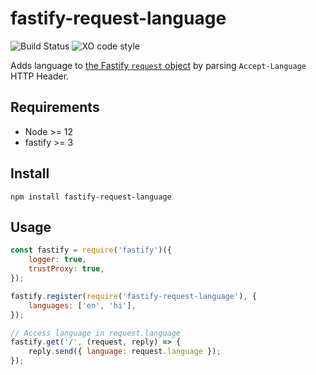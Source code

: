 # fastify-request-language
![Build Status](https://img.shields.io/github/workflow/status/gradeup/fastify-request-language/Continuous%20Integration?style=flat-square) 
![XO code style](https://img.shields.io/badge/code_style-XO-5ed9c7.svg?style=flat-square)

Adds language to [the Fastify `request` object](https://www.fastify.io/docs/master/Request/) by parsing `Accept-Language` HTTP Header.

## Requirements
- Node >= 12
- fastify >= 3

## Install
```npm install fastify-request-language```

## Usage 
```js
const fastify = require('fastify')({
	logger: true,
	trustProxy: true,
});

fastify.register(require('fastify-request-language'), {
    languages: ['en', 'hi'],
});

// Access language in request.language
fastify.get('/', (request, reply) => {
    reply.send({ language: request.language });
});

```
